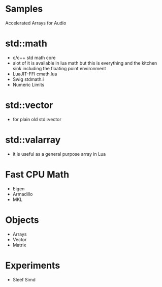 # Samples
Accelerated Arrays for Audio

# std::math
* c/c++ std math core
* alot of it is available in lua math but this is everything and the kitchen sink including the floating point environment
* LuaJIT-FFI cmath.lua
* Swig stdmath.i
* Numeric Limits

# std::vector
* for plain old std::vector

# std::valarray
* it is useful as a general purpose array in Lua

# Fast CPU Math
* Eigen
* Armadillo
* MKL 

# Objects
* Arrays
* Vector
* Matrix

# Experiments
* Sleef Simd 

